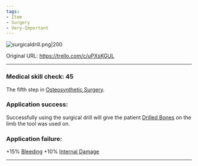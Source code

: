 ```yaml
---
tags:
- Item
- Surgery
- Very-Important
---
```


![surgicaldrill.png\|200](/Items/Surgical%20Drill%20-%20Attachments/6718845db30472d958dd7ba5.png)

Original URL: https://trello.com/c/uPXsKGUL

---

### Medical skill check: 45

The fifth step in [Osteosynthetic Surgery](../Procedures/Osteosynthetic%20Surgery.md).

### Application success:

Successfully using the surgical drill will give the patient [Drilled Bones](../Surgery/Drilled%20Bones.md) on the limb the tool was used on.

### Application failure:

\+15% [Bleeding](../Any%20bodypart/Bleeding.md)
\+10% [Internal Damage](../Any%20bodypart/archived/Internal%20Damage.md)

---

